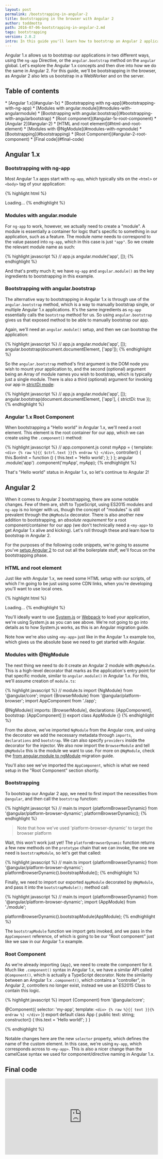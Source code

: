 ```yaml
---
layout: post
permalink: /bootstrapping-in-angular-2
title: Bootstrapping in the browser with Angular 2
author: toddmotto
path: 2016-07-06-bootstrapping-in-angular-2.md
tags: bootstrapping
version: 2.0.2
intro: In this guide you'll learn how to bootstrap an Angular 2 application.
---
```


Angular 1.x allows us to bootstrap our applications in two different ways, using the `ng-app` Directive, or the `angular.bootstrap` method on the `angular` global. Let's explore the Angular 1.x concepts and then dive into how we do the same in Angular 2. For this guide, we'll be bootstrapping in the browser, as Angular 2 also lets us bootstrap in a WebWorker and on the server.

## Table of contents

<div class="contents" markdown="1">
* [Angular 1.x](#angular-1x)
    * [Bootstrapping with ng-app](#bootstrapping-with-ng-app)
    * [Modules with angular.module](#modules-with-angularmodule)
    * [Bootstrapping with angular.bootstrap](#bootstrapping-with-angularbootstrap)
    * [Root component](#angular-1x-root-component)
* [Angular 2](#angular-2)
    * [HTML and root element](#html-and-root-element)
    * [Modules with @NgModule](#modules-with-ngmodule)
    * [Bootstrapping](#bootstrapping)
    * [Root Component](#angular-2-root-component)
* [Final code](#final-code)
</div>

## Angular 1.x

### Bootstrapping with ng-app

Most Angular 1.x apps start with `ng-app`, which typically sits on the `<html>` or `<body>` tag of your application:

{% highlight html %}
<!doctype html>
<html ng-app="app">
  <head>
    <title>Angular 1.x</title>
    <script src="angular.js"></script>
    <script src="app.js"></script>
    <script src="app.component.js"></script>
  </head>
  <body>
    <my-app>
      Loading...
    </my-app>
  </body>
</html>
{% endhighlight %}

### Modules with angular.module

For `ng-app` to work, however, we actually need to create a "module". A module is essentially a container for logic that's specific to something in our application, such as a feature. The module _name_ needs to correspond to the value passed into `ng-app`, which in this case is just `"app"`. So we create the relevant module name as such:

{% highlight javascript %}
// app.js
angular.module('app', []);
{% endhighlight %}

And that's pretty much it; we have `ng-app` and `angular.module()` as the key ingredients to bootstrapping in this example.

### Bootstrapping with angular.bootstrap

The alternative way to bootstrapping in Angular 1.x is through use of the `angular.bootstrap` method, which is a way to manually bootstrap single, or multiple Angular 1.x applications. It's the same ingredients as `ng-app` essentially calls the `bootstrap` method for us. So using `angular.bootstrap` gives us that exposed method to be able to manually bootstrap our app.

Again, we'll need an `angular.module()` setup, and then we can bootstrap the application:

{% highlight javascript %}
// app.js
angular.module('app', []);
angular.bootstrap(document.documentElement, ['app']);
{% endhighlight %}

So the `angular.bootstrap` method's first argument is the DOM node you wish to mount your application to, and the second (optional) argument being an Array of module names you wish to bootstrap, which is typically just a single module. There is also a third (optional) argument for invoking our app in [strictDi mode](https://docs.angularjs.org/guide/di#using-strict-dependency-injection):

{% highlight javascript %}
// app.js
angular.module('app', []);
angular.bootstrap(document.documentElement, ['app'], {
  strictDi: true
});
{% endhighlight %}

### Angular 1.x Root Component

When bootstrapping a "Hello world" in Angular 1.x, we'll need a root element. This element is the root container for our app, which we can create using the `.component()` method:

{% highlight javascript %}
// app.component.js
const myApp = {
  template: `
    <div>
      {% raw %}{{ $ctrl.text }}{% endraw %}
    </div>
  `,
  controller() {
    this.$onInit = function () {
      this.text = 'Hello world';
    };
  }
};
angular
  .module('app')
  .component('myApp', myApp);
{% endhighlight %}

That's "Hello world" status in Angular 1.x, so let's continue to Angular 2!

## Angular 2

When it comes to Angular 2 bootstrapping, there are some notable changes. Few of them are, shift to TypeScript, using ES2015 modules and `ng-app` is no longer with us, though the concept of "modules" is still prevalent through the `@NgModule` decorator. There is also another new addition to bootstrapping, an _absolute requirement_ for a root component/container for our app (we don't technically need a `<my-app>` to get Angular 1.x alive and kicking). Let's roll through these and learn how to bootstrap in Angular 2.

For the purposes of the following code snippets, we're going to assume you've [setup Angular 2](https://angular.io/docs/ts/latest/quickstart.html) to cut out all the boilerplate stuff, we'll focus on the bootstrapping phase.

### HTML and root element

Just like with Angular 1.x, we need some HTML setup with our scripts, of which I'm going to be just using some CDN links, when you're developing you'll want to use local ones.

{% highlight html %}
<!doctype html>
<html>
  <head>
    <title>Angular 2</title>
    <script src="//unpkg.com/zone.js@0.6.12/dist/zone.js"></script>
    <script src="//unpkg.com/reflect-metadata@0.1.3/Reflect.js"></script>
    <script src="//unpkg.com/systemjs@0.19.31/dist/system.js"></script>
    <script src="//unpkg.com/typescript@1.8.10/lib/typescript.js"></script>
    <script>
    System.config({
      transpiler: 'typescript',
      typescriptOptions: {
        emitDecoratorMetadata: true
      },
      paths: {
        'npm:': 'https://unpkg.com/'
      },
      map: {
        'app': './src',
        '@angular/core': 'npm:@angular/core/bundles/core.umd.js',
        '@angular/common': 'npm:@angular/common/bundles/common.umd.js',
        '@angular/compiler': 'npm:@angular/compiler/bundles/compiler.umd.js',
        '@angular/platform-browser': 'npm:@angular/platform-browser/bundles/platform-browser.umd.js',
        '@angular/platform-browser-dynamic': 'npm:@angular/platform-browser-dynamic/bundles/platform-browser-dynamic.umd.js',
        '@angular/http': 'npm:@angular/http/bundles/http.umd.js',
        '@angular/router': 'npm:@angular/router/bundles/router.umd.js',
        '@angular/forms': 'npm:@angular/forms/bundles/forms.umd.js',
        '@angular/core/testing': 'npm:@angular/core/bundles/core-testing.umd.js',
        '@angular/common/testing': 'npm:@angular/common/bundles/common-testing.umd.js',
        '@angular/compiler/testing': 'npm:@angular/compiler/bundles/compiler-testing.umd.js',
        '@angular/platform-browser/testing': 'npm:@angular/platform-browser/bundles/platform-browser-testing.umd.js',
        '@angular/platform-browser-dynamic/testing': 'npm:@angular/platform-browser-dynamic/bundles/platform-browser-dynamic-testing.umd.js',
        '@angular/http/testing': 'npm:@angular/http/bundles/http-testing.umd.js',
        '@angular/router/testing': 'npm:@angular/router/bundles/router-testing.umd.js',
        'rxjs': 'npm:rxjs'
      },
      packages: {
        app: {
          main: './main.ts',
          defaultExtension: 'ts'
        },
        rxjs: {
          defaultExtension: 'js'
        }
      }
    });
    System
      .import('app')
      .catch(console.error.bind(console));
    </script>
  </head>
  <body>
    <my-app>
      Loading...
    </my-app>
  </body>
</html>
{% endhighlight %}

You'll ideally want to use [System.js](https://github.com/systemjs/systemjs) or [Webpack](https://webpack.github.io/) to load your application, we're using System.js as you can see above. We're not going to go into details as to how System.js works, as this is an Angular migration guide.

Note how we're also using `<my-app>` just like in the Angular 1.x example too, which gives us the absolute base we need to get started with Angular.

### Modules with @NgModule

The next thing we need to do it create an Angular 2 module with `@NgModule`. This is a high-level decorator that marks as the application's entry point for that specific module, similar to `angular.module()` in Angular 1.x. For this, we'll assume creation of `module.ts`:

{% highlight javascript %}
// module.ts
import {NgModule} from '@angular/core';
import {BrowserModule} from '@angular/platform-browser';
import AppComponent from './app';

@NgModule({
  imports: [BrowserModule],
  declarations: [AppComponent],
  bootstrap: [AppComponent]
})
export class AppModule {}
{% endhighlight %}

From the above, we've imported `NgModule` from the Angular core, and using the decorator we add the necessary metadata through `imports`, `declarations` and `bootstrap`. We can also specify `providers` inside the decorator for the injector. We also now import the `BrowserModule` and tell `@NgModule` this is the module we want to use. For more on `@NgModule`, check the [from angular.module to ngModule](/from-angular-module-to-ngModule) migration guide.

You'll also see we've imported the `AppComponent`, which is what we need setup in the "Root Component" section shortly.

### Bootstrapping

To bootstrap our Angular 2 app, we need to first import the necessities from `@angular`, and then call the `bootstrap` function:

{% highlight javascript %}
// main.ts
import {platformBrowserDynamic} from '@angular/platform-browser-dynamic';
platformBrowserDynamic();
{% endhighlight %}

> Note that how we've used 'platform-browser-dynamic' to target the browser platform

Wait, this won't work just yet! The `platformBrowserDynamic` function returns a few new methods on the `prototype` chain that we can invoke, the one we need is `bootstrapModule`, so let's get that called:

{% highlight javascript %}
// main.ts
import {platformBrowserDynamic} from '@angular/platform-browser-dynamic';
platformBrowserDynamic().bootstrapModule();
{% endhighlight %}

Finally, we need to import our exported `AppModule` decorated by `@NgModule`, and pass it into the `bootstrapModule();` method call:

{% highlight javascript %}
// main.ts
import {platformBrowserDynamic} from '@angular/platform-browser-dynamic';
import {AppModule} from './module';

platformBrowserDynamic().bootstrapModule(AppModule);
{% endhighlight %}

The `bootstrapModule` function we import gets invoked, and we pass in the `AppComponent` reference, of which is going to be our "Root component" just like we saw in our Angular 1.x example.

### Root Component

As we're already importing `{App}`, we need to create the component for it. Much like `.component()` syntax in Angular 1.x, we have a similar API called `@Component()`, which is actually a TypeScript decorator. Note the similarity between an Angular 1.x `.component()`, which contains a "controller", in Angular 2, controllers no longer exist, instead we use an ES2015 Class to contain this logic.

{% highlight javascript %}
import {Component} from '@angular/core';

@Component({
  selector: 'my-app',
  template: `
    <div>
      {% raw %}{{ text }}{% endraw %}
    </div>
  `
})
export default class App {
  public text: string;
  constructor() {
    this.text = 'Hello world!';
  }
}

{% endhighlight %}

Notable changes here are the new `selector` property, which defines the name of the custom element. In this case, we're using `my-app`, which corresponds across to `<my-app>`. This is also a nicer change than the camelCase syntax we used for component/directive naming in Angular 1.x.

## Final code

<iframe src="https://embed.plnkr.co/uBT48Diy4Js7gGogW6dH/" frameborder="0" border="0" cellspacing="0" cellpadding="0" width="100%" height="250"></iframe>
